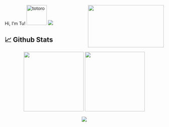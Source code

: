 Hi, I’m Tu!   <img src="https://emoji.gg/assets/emoji/9085-totoro.png" width="64px" height="64px" alt="totoro">
<a href=https://www.linkedin.com/in/th%E1%BB%8B-thanh-t%C3%BA-d%C6%B0%C6%A1ng-aa17581b2/> <img src="https://img.shields.io/badge/-LinkedIn-0e76a8?style=plastic&logo=linkedIn"> </a> 
<a href="#"><img align="right" src="https://media1.giphy.com/media/13HgwGsXF0aiGY/giphy.gif" width="240 " height="135" /></a>
## 📈 Github Stats
<p align="center">
  <img height="190em" src="https://github-readme-stats-eight-theta.vercel.app/api?username=luvluvdt3&show_icons=true&count_private=true&theme=radical&include_all_commits=true"/>
  <img height="190em" src="https://github-readme-stats-eight-theta.vercel.app/api/top-langs/?username=luvluvdt3&layout=compact&langs_count=8&theme=radical&include_all_commits=true"/>
</p>
</details>
<p align="center">
  <img src="https://capsule-render.vercel.app/api?type=waving&color=gradient&height=60&section=footer"/>
</p>

 
